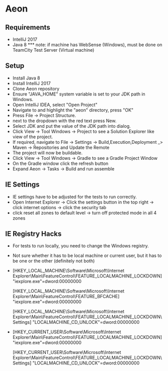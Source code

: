 # Aeon

## Requirements
* IntelliJ 2017
* Java 8
*** note: if machine has WebSense (Windows), must be done on TeamCity Test Server (Virtual machine)

## Setup
* Install Java 8
* Install IntelliJ 2017
* Clone Aeon repository
* Ensure "JAVA_HOME" system variable is set to your JDK path in Windows.
* Open IntelliJ IDEA, select "Open Project"
* Navigate to and highlight the "aeon" directory, press "OK"
* Press File -> Project Structure.
* next to the dropdown with the red text press New.
* Select JDK and put the value of the JDK path into dialog.
* Click View -> Tool Windows -> Project to see a Solution Explorer like view of the project.
* If required, navigate to File -> Settings -> Build,Execution,Deployment _> Maven -> Repositories and Update the Remote
* The project will now be buildable.
* Click View -> Tool Windows -> Gradle to see a Gradle Project Window
* On the Gradle window click the refresh button
* Expand Aeon -> Tasks -> Build and run assemble

## IE Settings
* IE settings have to be adjusted for the tests to run correctly.
* Open Internet Explorer -> Click the settings button in the top right -> click internet options -> click the security tab
* click reset all zones to default level -> turn off protected mode in all 4 zones


## IE Registry Hacks
* For tests to run locally, you need to change the Windows registry.
* Not sure whether it has to be local machine or current user, but it has to be one or the other (definitely not both)

* [HKEY_LOCAL_MACHINE\Software\Microsoft\Internet Explorer\Main\FeatureControl\FEATURE_LOCALMACHINE_LOCKDOWN]
  "iexplore.exe"=dword:00000000

  [HKEY_LOCAL_MACHINE\Software\Microsoft\Internet Explorer\Main\FeatureControl\FEATURE_BFCACHE]
  "iexplore.exe"=dword:00000000

  [HKEY_LOCAL_MACHINE\Software\Microsoft\Internet Explorer\Main\FeatureControl\FEATURE_LOCALMACHINE_LOCKDOWN\Settings]
  "LOCALMACHINE_CD_UNLOCK"=dword:00000000

* [HKEY_CURRENT_USER\Software\Microsoft\Internet Explorer\Main\FeatureControl\FEATURE_LOCALMACHINE_LOCKDOWN]
  "iexplore.exe"=dword:00000000

  [HKEY_CURRENT_USER\Software\Microsoft\Internet Explorer\Main\FeatureControl\FEATURE_LOCALMACHINE_LOCKDOWN\Settings]
  "LOCALMACHINE_CD_UNLOCK"=dword:00000000
